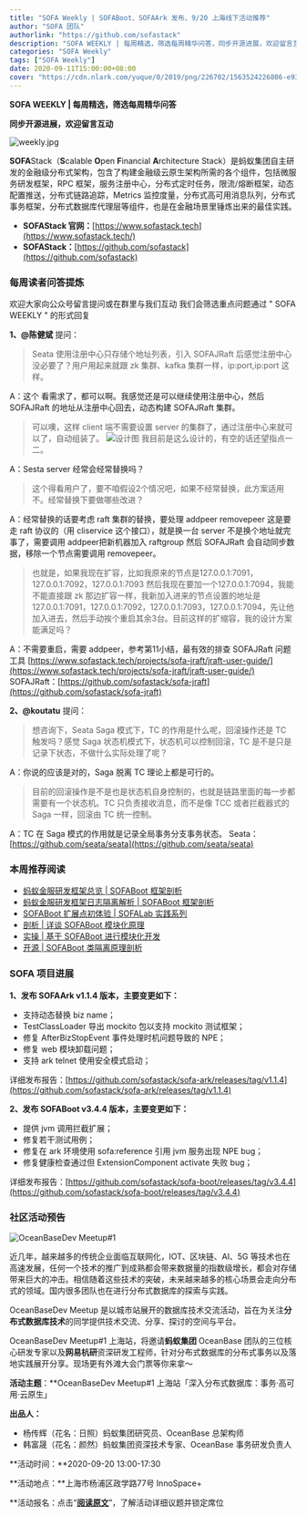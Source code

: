 ```yaml
---
title: "SOFA Weekly | SOFABoot、SOFAArk 发布、9/20 上海线下活动推荐"
author: "SOFA 团队"
authorlink: "https://github.com/sofastack"
description: "SOFA WEEKLY | 每周精选，筛选每周精华问答，同步开源进展，欢迎留言互动。"
categories: "SOFA Weekly"
tags: ["SOFA Weekly"]
date: 2020-09-11T15:00:00+08:00
cover: "https://cdn.nlark.com/yuque/0/2019/png/226702/1563524226806-e93607a3-1b77-4ca2-8c3c-0384ab966154.png"
---
```


**SOFA WEEKLY | 每周精选，筛选每周精华问答**

**同步开源进展，欢迎留言互动**

![weekly.jpg](https://cdn.nlark.com/yuque/0/2019/jpeg/226702/1562925824761-fc720f21-9622-437b-a783-0b0729eda119.jpeg)

**SOFA**Stack（**S**calable **O**pen **F**inancial **A**rchitecture Stack）是蚂蚁集团自主研发的金融级分布式架构，包含了构建金融级云原生架构所需的各个组件，包括微服务研发框架，RPC 框架，服务注册中心，分布式定时任务，限流/熔断框架，动态配置推送，分布式链路追踪，Metrics 监控度量，分布式高可用消息队列，分布式事务框架，分布式数据库代理层等组件，也是在金融场景里锤炼出来的最佳实践。

- **SOFAStack 官网：**[https://www.sofastack.tech](https://www.sofastack.tech/)
- **SOFAStack：**[https://github.com/sofastack](https://github.com/sofastack)

### 每周读者问答提炼

欢迎大家向公众号留言提问或在群里与我们互动
我们会筛选重点问题通过 " SOFA WEEKLY " 的形式回复

**1、@陈健斌** 提问：

> Seata 使用注册中心只存储个地址列表，引入 SOFAJRaft 后感觉注册中心没必要了？用户用起来就跟 zk 集群、kafka 集群一样，ip:port,ip:port 这样。

A：这个 看需求了，都可以啊。我感觉还是可以继续使用注册中心，然后 SOFAJRaft 的地址从注册中心回去，动态构建 SOFAJRaft 集群。

> 可以噢，这样 client 端不需要设置 server 的集群了，通过注册中心来就可以了，自动组装了。
> ![设计图](https://cdn.nlark.com/yuque/0/2020/png/226702/1599815186271-93a9eba9-ec0f-49d4-985e-eabb90764e2a.png)
> 我目前是这么设计的，有空的话还望指点一二。

A：Sesta server 经常会经常替换吗？

> 这个得看用户了，要不咱假设2个情况吧，如果不经常替换，此方案适用不。经常替换下要做哪些改进？

A：经常替换的话要考虑 raft 集群的替换，要处理 addpeer removepeer 这是要走 raft 协议的（用 cliservice 这个接口），就是换一台 server 不是换个地址就完事了，需要调用 addpeer把新机器加入 raftgroup 然后 SOFAJRaft 会自动同步数据，移除一个节点需要调用 removepeer。

> 也就是，如果我现在扩容，比如我原来的节点是127.0.0.1:7091，127.0.0.1:7092，127.0.0.1:7093 然后我现在要加一个127.0.0.1:7094，我能不能直接跟 zk 那边扩容一样，我新加入进来的节点设置的地址是127.0.0.1:7091，127.0.0.1:7092，127.0.0.1:7093，127.0.0.1:7094，先让他加入进去，然后手动挨个重启其余3台。目前这样的扩缩容，我的设计方案能满足吗？

A：不需要重启，需要 addpeer，参考第11小结，最有效的排查 SOFAJRaft 问题工具
[https://www.sofastack.tech/projects/sofa-jraft/jraft-user-guide/](https://www.sofastack.tech/projects/sofa-jraft/jraft-user-guide/)
SOFAJRaft：[https://github.com/sofastack/sofa-jraft](https://github.com/sofastack/sofa-jraft)

**2、@koutatu** 提问：
> 想咨询下，Seata Saga 模式下，TC 的作用是什么呢，回滚操作还是 TC 触发吗？感觉 Saga 状态机模式下，状态机可以控制回滚，TC 是不是只是记录下状态，不做什么实际处理了呢？

A：你说的应该是对的，Saga 脱离 TC 理论上都是可行的。

> 目前的回滚操作是不是也是状态机自身控制的，也就是链路里面的每一步都需要有一个状态机。TC 只负责接收消息，而不是像 TCC 或者拦截器式的 Saga 一样，回滚由 TC 统一控制。

A：TC 在 Saga 模式的作用就是记录全局事务分支事务状态。
Seata：[https://github.com/seata/seata](https://github.com/seata/seata)

### 本周推荐阅读

- [蚂蚁金服研发框架总览 | SOFABoot 框架剖析](/blog/sofa-boot-overview/)
- [蚂蚁金服研发框架日志隔离解析 | SOFABoot 框架剖析](/blog/sofa-boot-log-isolation/)
- [SOFABoot 扩展点初体验 | SOFALab 实践系列](/blog/sofa-boot-extension-practice/)
- [剖析 | 详谈 SOFABoot 模块化原理](http://mp.weixin.qq.com/s?__biz=MzUzMzU5Mjc1Nw==&mid=2247484113&idx=1&sn=21ea61a6feb801a5a95e728d234e2dad&chksm=faa0ed0bcdd7641d0a72dc35d5437fe4d4928ac181e007ad4f2d7a8e7f7c61757eae9181c9ee&scene=21)
- [实操 | 基于 SOFABoot 进行模块化开发](http://mp.weixin.qq.com/s?__biz=MzUzMzU5Mjc1Nw==&mid=2247484017&idx=1&sn=f4ca7f563ad0ed6158282736a141a1f3&chksm=faa0edabcdd764bd7d8dda126f923d1b8653fc4f2e3d77b7873c1b288a35f0ff0ae79bf74321&scene=21)
- [开源 | SOFABoot 类隔离原理剖析](http://mp.weixin.qq.com/s?__biz=MzUzMzU5Mjc1Nw==&mid=2247483929&idx=1&sn=d68a3cc20bad606ef5337ac3630b74f0&chksm=faa0edc3cdd764d57787aca5c40a05977c84549ac01c6c183340992e6c7ee48eb17f686b9787&scene=21)

### SOFA 项目进展

**1、发布 SOFAArk v1.1.4 版本，主要变更如下：**

- 支持动态替换 biz name；
- TestClassLoader 导出 mockito 包以支持 mockito 测试框架；
- 修复 AfterBizStopEvent 事件处理时机问题导致的 NPE；
- 修复 web 模块卸载问题；
- 支持 ark telnet 使用安全模式启动；

详细发布报告：[https://github.com/sofastack/sofa-ark/releases/tag/v1.1.4](https://github.com/sofastack/sofa-ark/releases/tag/v1.1.4)

**2、发布 SOFABoot v3.4.4 版本，主要变更如下：**

- 提供 jvm 调用拦截扩展；
- 修复若干测试用例；
- 修复在 ark 环境使用 sofa:reference 引用 jvm 服务出现 NPE bug；
- 修复健康检查通过但 ExtensionComponent activate 失败 bug；

详细发布报告：[https://github.com/sofastack/sofa-boot/releases/tag/v3.4.4](https://github.com/sofastack/sofa-boot/releases/tag/v3.4.4)

### 社区活动预告

![OceanBaseDev Meetup#1](https://cdn.nlark.com/yuque/0/2020/jpeg/226702/1599815543398-70aac1d7-69a2-4007-8016-78f942b25a08.jpeg)

近几年，越来越多的传统企业面临互联网化，IOT、区块链、AI、5G 等技术也在高速发展，任何一个技术的推广到成熟都会带来数据量的指数级增长，都会对存储带来巨大的冲击。相信随着这些技术的突破，未来越来越多的核心场景会走向分布式的领域。国内很多团队也在进行分布式数据库的探索与实践。

OceanBaseDev Meetup 是以城市站展开的数据库技术交流活动，旨在为关注**分布式数据库技术**的同学提供技术交流、分享、探讨的空间与平台。

OceanBaseDev Meetup#1 上海站，将邀请**蚂蚁集团** OceanBase 团队的三位核心研发专家以及**网易杭研**资深研发工程师，针对分布式数据库的分布式事务以及落地实践展开分享。现场更有外滩大会门票等你来拿～

**活动主题**：**OceanBaseDev Meetup#1 上海站「深入分布式数据库：事务·高可用·云原生」

**出品人：**
- 杨传辉（花名：日照）蚂蚁集团研究员、OceanBase 总架构师
- 韩富晟（花名：颜然）蚂蚁集团资深技术专家、OceanBase 事务研发负责人

**活动时间：**2020-09-20 13:00-17:30

**活动地点：**上海市杨浦区政学路77号 InnoSpace+

**活动报名：点击“[**阅读原文**](https://www.huodongxing.com/event/5562442480600)”，了解活动详细议题并锁定席位
